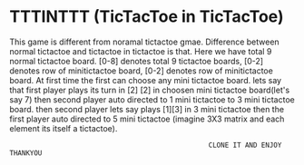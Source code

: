 # TTTINTTT (TicTacToe in TicTacToe)
This game is different from noramal tictactoe gmae. Difference between normal tictactoe and tictactoe in tictactoe is that.
Here we have total 9 normal tictactoe board.
[0-8] denotes total 9 tictactoe boards, [0-2] denotes row of minitictactoe board, [0-2] denotes row of minitictactoe board.
At first time the first can choose any mini tictactoe board.
lets say that first player plays its turn in [2] [2] in choosen mini tictactoe board(let's say 7) then second player auto directed to 1 mini tictactoe to 3 mini tictactoe board. then second player lets say plays [1][3] in 3 mini tictactoe then the first player auto directed to 5 mini tictactoe (imagine 3X3 matrix and each element its itself a tictactoe).




                                                     CLONE IT AND ENJOY THANKYOU
